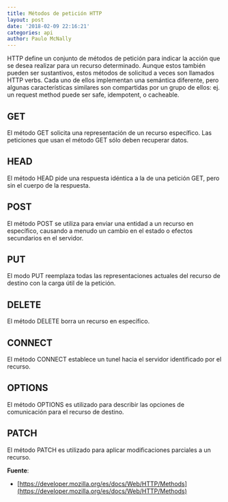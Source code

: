```yaml
---
title: Métodos de petición HTTP
layout: post
date: '2018-02-09 22:16:21'
categories: api
author: Paulo McNally
---
```


HTTP define un conjunto de métodos de petición para indicar la acción que se desea realizar para un recurso determinado. Aunque estos también pueden ser sustantivos, estos métodos de solicitud a veces son llamados HTTP verbs. Cada uno de ellos implementan una semántica diferente, pero algunas características similares son compartidas por un grupo de ellos: ej. un request method puede ser safe, idempotent, o cacheable.

## GET
El método GET  solicita una representación de un recurso específico. Las peticiones que usan el método GET sólo deben recuperar datos.

## HEAD
El método HEAD pide una respuesta idéntica a la de una petición GET, pero sin el cuerpo de la respuesta.

## POST
El método POST se utiliza para enviar una entidad a un recurso en específico, causando a menudo un cambio en el estado o efectos secundarios en el servidor.

## PUT
El modo PUT reemplaza todas las representaciones actuales del recurso de destino con la carga útil de la petición.

## DELETE
El método DELETE borra un recurso en específico.

## CONNECT
El método CONNECT establece un tunel hacia el servidor identificado por el recurso.

## OPTIONS
El método OPTIONS es utilizado para describir las opciones de comunicación para el recurso de destino.

## PATCH
El método PATCH  es utilizado para aplicar modificaciones parciales a un recurso.

**Fuente**:
* [https://developer.mozilla.org/es/docs/Web/HTTP/Methods](https://developer.mozilla.org/es/docs/Web/HTTP/Methods)